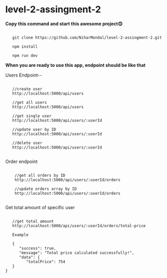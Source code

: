 # level-2-assingment-2

**Copy this command and start this awesome project😊**

```

   git clone https://github.com/NiharMondal/level-2-assingment-2.git

   npm install

   npm run dev

```

**When you are ready to use this app, endpoint should be like that**

Users Endpoint--

```

   //create user
   http://localhost:5000/api/users

   //get all users
   http://localhost:5000/api/users

   //get single user
   http://localhost:5000/api/users/:userId

   //update user by ID
   http://localhost:5000/api/users/:userId

   //delete user
   http://localhost:5000/api/users/:userId


```

Order endpoint

```

    //get all orders by ID
    http://localhost:5000/api/users/:userId/orders

    //update orders array by ID
    http://localhost:5000/api/users/:userId/orders


```

Get total amount of specific user

```

   //get total amount
   http://localhost:5000/api/users/:userId/orders/total-price

   Example

   {
      "success": true,
      "message": "Total price calculated successfully!",
      "data": {
         "totalPrice": 754
   }
}


```
